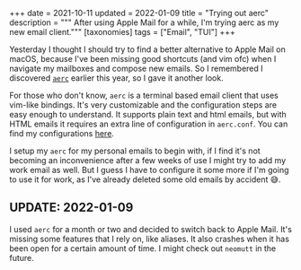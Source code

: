 +++
date = 2021-10-11
updated = 2022-01-09
title = "Trying out aerc"
description = """
After using Apple Mail for a while, I'm trying aerc as my new email client."""
[taxonomies]
tags = ["Email", "TUI"] 
+++

Yesterday I thought I should try to find a better alternative to Apple Mail on
macOS, because I've been missing good shortcuts (and vim ofc) when I navigate my
mailboxes and compose new emails. So I remembered I discovered [`aerc`][aerc]
earlier this year, so I gave it another look.

For those who don't know, `aerc` is a terminal based email client that uses
vim-like bindings. It's very customizable and the configuration steps are easy
enough to understand. It supports plain text and html emails, but with HTML
emails it requires an extra line of configuration in `aerc.conf`. You can find
my configurations [here][aerc-conf].

I setup my `aerc` for my personal emails to begin with, if I find it's not
becoming an inconvenience after a few weeks of use I might try to add my work
email as well. But I guess I have to configure it some more if I'm going to use
it for work, as I've already deleted some old emails by accident 😅.

## UPDATE: 2022-01-09

I used `aerc` for a month or two and decided to switch back to Apple Mail. It's
missing some features that I rely on, like aliases. It also crashes when it has
been open for a certain amount of time. I might check out `neomutt` in the
future.

[aerc]: https://aerc-mail.org/
[aerc-conf]: https://git.sr.ht/~timharek/dotfiles/tree/main/item/.config/aerc
